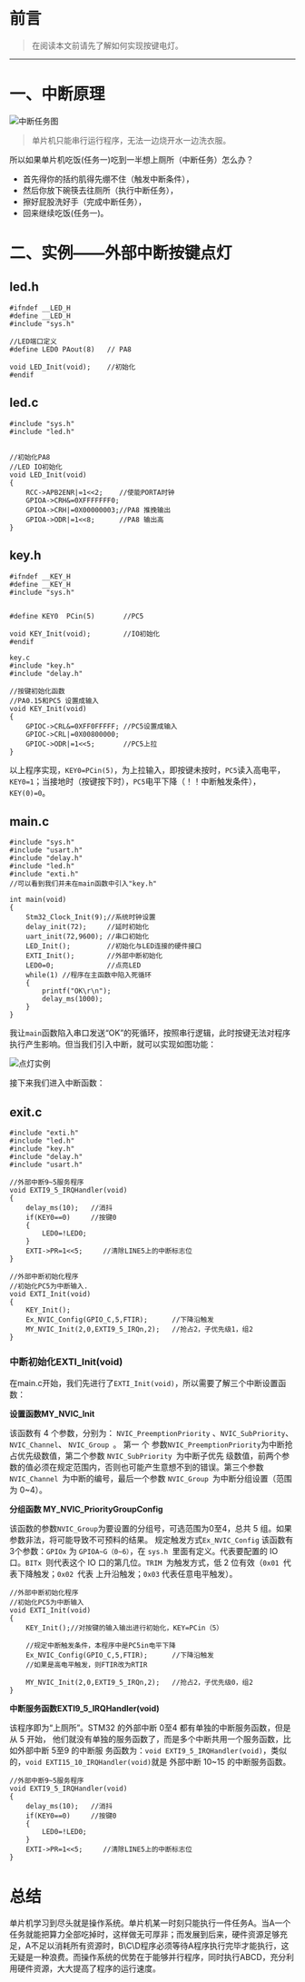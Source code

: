 
# 前言

> 在阅读本文前请先了解如何实现按键电灯。
---
# 一、中断原理
![中断任务图](中断任务图.png)
> 单片机只能串行运行程序，无法一边烧开水一边洗衣服。  

所以如果单片机吃饭(任务一)吃到一半想上厕所（中断任务）怎么办？  
- 首先得你的括约肌得先绷不住（触发中断条件），  
- 然后你放下碗筷去往厕所（执行中断任务），  
- 擦好屁股洗好手（完成中断任务），  
- 回来继续吃饭(任务一)。

# 二、实例——外部中断按键点灯

## led.h

    #ifndef __LED_H
    #define __LED_H  
    #include "sys.h"

    //LED端口定义
    #define LED0 PAout(8)   // PA8

    void LED_Init(void);    //初始化                           
    #endif
## led.c
    #include "sys.h"   
    #include "led.h"


    //初始化PA8
    //LED IO初始化
    void LED_Init(void)
    {
        RCC->APB2ENR|=1<<2;    //使能PORTA时钟               
        GPIOA->CRH&=0XFFFFFFF0; 
        GPIOA->CRH|=0X00000003;//PA8 推挽输出        
        GPIOA->ODR|=1<<8;      //PA8 输出高
    }
## key.h
    #ifndef __KEY_H
    #define __KEY_H  
    #include "sys.h"


    #define KEY0  PCin(5)       //PC5
    
    void KEY_Init(void);        //IO初始化
    #endif

    key.c
    #include "key.h"
    #include "delay.h"
    
    //按键初始化函数 
    //PA0.15和PC5 设置成输入
    void KEY_Init(void)
    {
        GPIOC->CRL&=0XFF0FFFFF; //PC5设置成输入    
        GPIOC->CRL|=0X00800000;   
        GPIOC->ODR|=1<<5;       //PC5上拉
    }
以上程序实现，`KEY0=PCin(5)`，为上拉输入，即按键未按时，`PC5`读入高电平，`KEY0=1`；当接地时（按键按下时），`PC5`电平下降（！！中断触发条件），`KEY(0)=0`。
## main.c
    #include "sys.h"
    #include "usart.h"      
    #include "delay.h"  
    #include "led.h"  
    #include "exti.h" 
    //可以看到我们并未在main函数中引入"key.h"

    int main(void)
    {           
        Stm32_Clock_Init(9);//系统时钟设置
        delay_init(72);     //延时初始化
        uart_init(72,9600); //串口初始化 
        LED_Init();         //初始化与LED连接的硬件接口
        EXTI_Init();        //外部中断初始化
        LED0=0;             //点亮LED
        while(1) //程序在主函数中陷入死循环
        {       
            printf("OK\r\n");
            delay_ms(1000);   
        } 
    }
我让`main`函数陷入串口发送“OK”的死循环，按照串行逻辑，此时按键无法对程序执行产生影响。但当我们引入中断，就可以实现如图功能：

![点灯实例](点灯实例.png)

接下来我们进入中断函数：

## exit.c
    #include "exti.h"
    #include "led.h"
    #include "key.h"
    #include "delay.h"
    #include "usart.h"

    //外部中断9~5服务程序
    void EXTI9_5_IRQHandler(void)
    {           
        delay_ms(10);   //消抖             
        if(KEY0==0)     //按键0
        {
            LED0=!LED0;
        }
        EXTI->PR=1<<5;     //清除LINE5上的中断标志位  
    }

    //外部中断初始化程序
    //初始化PC5为中断输入.
    void EXTI_Init(void)
    {
        KEY_Init();
        Ex_NVIC_Config(GPIO_C,5,FTIR);      //下降沿触发
        MY_NVIC_Init(2,0,EXTI9_5_IRQn,2);   //抢占2，子优先级1，组2  
    }
### 中断初始化EXTI_Init(void)
在main.c开始，我们先进行了`EXTI_Init(void)`，所以需要了解三个中断设置函数：

**设置函数MY_NVIC_Init**

该函数有 4 个参数，分别为： `NVIC_PreemptionPriority` 、` NVIC_SubPriority `、 `NVIC_Channel`、 `NVIC_Group `。
第一 个 参数` NVIC_PreemptionPriority `为中断抢占优先级数值，第二个参数 `NVIC_SubPriority `为中断子优先 级数值，前两个参数的值必须在规定范围内，否则也可能产生意想不到的错误。第三个参数 `NVIC_Channel `为中断的编号，最后一个参数 `NVIC_Group `为中断分组设置（范围为 0~4）。

**分组函数 MY_NVIC_PriorityGroupConfig**

该函数的参数` NVIC_Group `为要设置的分组号，可选范围为0至4，总共 5 组。如果参数非法，将可能导致不可预料的结果。
规定触发方式`Ex_NVIC_Config`
该函数有3个参数：`GPIOx` 为 `GPIOA~G（0~6）`，在 `sys.h `里面有定义。代表要配置的 IO 口。`BITx `则代表这个 IO 口的第几位。`TRIM `为触发方式，低 2 位有效（`0x01 `代表下降触发；`0x02 `代表 上升沿触发；`0x03` 代表任意电平触发）。

    //外部中断初始化程序
    //初始化PC5为中断输入
    void EXTI_Init(void)
    {
        KEY_Init();//对按键的输入输出进行初始化，KEY=PCin（5）

        //规定中断触发条件，本程序中是PC5in电平下降
        Ex_NVIC_Config(GPIO_C,5,FTIR);      //下降沿触发
        //如果是高电平触发，则FTIR改为RTIR

        MY_NVIC_Init(2,0,EXTI9_5_IRQn,2);   //抢占2，子优先级0，组2  
    }

**中断服务函数EXTI9_5_IRQHandler(void)**

该程序即为“上厕所”。STM32 的外部中断 0至4 都有单独的中断服务函数，但是从 5 开始， 他们就没有单独的服务函数了，而是多个中断共用一个服务函数，比如外部中断 5至9 的中断服 务函数为：`void EXTI9_5_IRQHandler(void)`，类似的，`void EXTI15_10_IRQHandler(void)`就是 外部中断 10~15 的中断服务函数。

    //外部中断9~5服务程序
    void EXTI9_5_IRQHandler(void)
    {           
        delay_ms(10);   //消抖             
        if(KEY0==0)     //按键0
        {
            LED0=!LED0;
        }
        EXTI->PR=1<<5;     //清除LINE5上的中断标志位  
    }

# 总结
单片机学习到尽头就是操作系统。单片机某一时刻只能执行一件任务A。当A一个任务就能把算力全部吃掉时，这样做无可厚非；而发展到后来，硬件资源足够充足，A不足以消耗所有资源时，B\C\D程序必须等待A程序执行完毕才能执行，这无疑是一种浪费。而操作系统的优势在于能够并行程序，同时执行ABCD，充分利用硬件资源，大大提高了程序的运行速度。